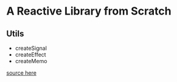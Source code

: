 # A Reactive Library from Scratch

## Utils

- createSignal
- createEffect
- createMemo

[source here](https://dev.to/ryansolid/building-a-reactive-library-from-scratch-1i0p)
